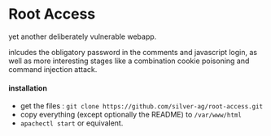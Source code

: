 # Root Access

yet another deliberately vulnerable webapp.

inlcudes the obligatory password in the comments and javascript login, as well as more interesting stages like a combination cookie poisoning and command injection attack.

#### installation
- get the files : `git clone https://github.com/silver-ag/root-access.git`
- copy everything (except optionally the README) to `/var/www/html`
- `apachectl start` or equivalent.